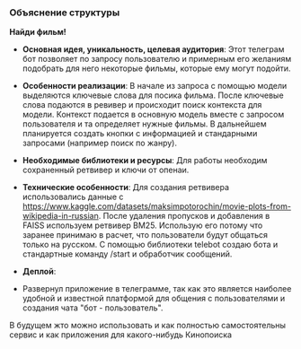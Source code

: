 
### Объяснение структуры  
**Найди фильм!**


- **Основная идея, уникальность, целевая аудитория**: 
Этот телеграм бот позволяет по запросу пользователю и примерным его желаниям подобрать для него некоторые фильмы, которые ему могут подойти.


- **Особенности реализации**: 
В начале из запроса с помощью модели выделяются ключевые слова для посика фильма. После ключевые слова подаются в ревивер и происходит поиск контекста для модели.
Контекст подается в основную модель вместе с запросом пользователя и та определяет нужные фильмы.
В дальнейшем планируется создать кнопки с информацией и стандарными запросами (например поиск по жанру).


- **Необходимые библиотеки и ресурсы**: 
Для работы необходим сохраненный ретвивер и ключи от опенаи.


- **Технические особенности**:
Для создания ретвивера использовались данные с https://www.kaggle.com/datasets/maksimpotorochin/movie-plots-from-wikipedia-in-russian.
После удаления пропусков и добавления в FAISS используем ретвивер BM25. Использую его потому что заранее принимаю в расчет, что пользователи будут общаться только на русском.
С помощью библиотеки telebot создаю бота и стандартные команду /start и обработчик сообщений.


- **Деплой**:
- Развернул приложение в телеграмме, так как это является наиболее удобной и известной платформой для общения с пользователями и создания чата "бот - пользователь".  


В будущем жто можно использовать и как полностью самостоятельны сервис и как приложения для какого-нибудь Кинопоиска
